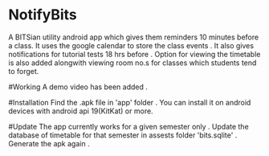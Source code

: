 # NotifyBits
A BITSian utility android app which gives them reminders 10 minutes before a class. It uses the google calendar to store the class events . It also gives notifications for tutorial tests 18 hrs before . 
Option for viewing the timetable is also added alongwith viewing room no.s for classes which students tend to forget.

#Working
A demo video has been added .

#Installation
Find the .apk file in 'app' folder . You can install it on android devices with android api 19(KitKat) or more.

#Update
The app currently works for a given semester only . Update the database of timetable for that semester in assests folder 'bits.sqlite' .
Generate the apk again .
